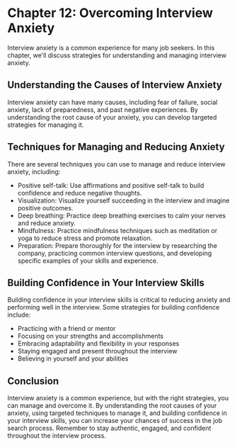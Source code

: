 Chapter 12: Overcoming Interview Anxiety
========================================

Interview anxiety is a common experience for many job seekers. In this chapter, we'll discuss strategies for understanding and managing interview anxiety.

Understanding the Causes of Interview Anxiety
---------------------------------------------

Interview anxiety can have many causes, including fear of failure, social anxiety, lack of preparedness, and past negative experiences. By understanding the root cause of your anxiety, you can develop targeted strategies for managing it.

Techniques for Managing and Reducing Anxiety
--------------------------------------------

There are several techniques you can use to manage and reduce interview anxiety, including:

* Positive self-talk: Use affirmations and positive self-talk to build confidence and reduce negative thoughts.
* Visualization: Visualize yourself succeeding in the interview and imagine positive outcomes.
* Deep breathing: Practice deep breathing exercises to calm your nerves and reduce anxiety.
* Mindfulness: Practice mindfulness techniques such as meditation or yoga to reduce stress and promote relaxation.
* Preparation: Prepare thoroughly for the interview by researching the company, practicing common interview questions, and developing specific examples of your skills and experience.

Building Confidence in Your Interview Skills
--------------------------------------------

Building confidence in your interview skills is critical to reducing anxiety and performing well in the interview. Some strategies for building confidence include:

* Practicing with a friend or mentor
* Focusing on your strengths and accomplishments
* Embracing adaptability and flexibility in your responses
* Staying engaged and present throughout the interview
* Believing in yourself and your abilities

Conclusion
----------

Interview anxiety is a common experience, but with the right strategies, you can manage and overcome it. By understanding the root causes of your anxiety, using targeted techniques to manage it, and building confidence in your interview skills, you can increase your chances of success in the job search process. Remember to stay authentic, engaged, and confident throughout the interview process.
